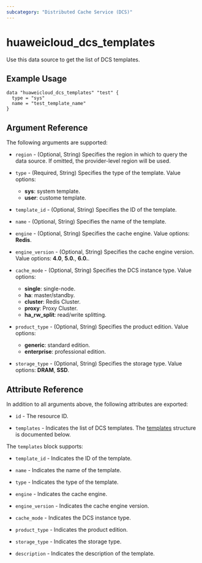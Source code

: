 ```yaml
---
subcategory: "Distributed Cache Service (DCS)"
---
```


# huaweicloud_dcs_templates

Use this data source to get the list of DCS templates.

## Example Usage

```hcl
data "huaweicloud_dcs_templates" "test" {
  type = "sys"
  name = "test_template_name"
}
```

## Argument Reference

The following arguments are supported:

* `region` - (Optional, String) Specifies the region in which to query the data source.
  If omitted, the provider-level region will be used.

* `type` - (Required, String) Specifies the type of the template. Value options:
  + **sys**: system template.
  + **user**: custome template.

* `template_id` - (Optional, String) Specifies the ID of the template.

* `name` - (Optional, String) Specifies the name of the template.

* `engine` - (Optional, String) Specifies the cache engine. Value options: **Redis**.

* `engine_version` - (Optional, String) Specifies the cache engine version. Value options: **4.0**, **5.0.**, **6.0.**.

* `cache_mode` - (Optional, String) Specifies the DCS instance type. Value options:
  + **single**: single-node.
  + **ha**: master/standby.
  + **cluster**: Redis Cluster.
  + **proxy**: Proxy Cluster.
  + **ha_rw_split**: read/write splitting.

* `product_type` - (Optional, String) Specifies the product edition. Value options:
  + **generic**: standard edition.
  + **enterprise**: professional edition.

* `storage_type` - (Optional, String) Specifies the storage type. Value options: **DRAM**, **SSD**.

## Attribute Reference

In addition to all arguments above, the following attributes are exported:

* `id` - The resource ID.

* `templates` - Indicates the list of DCS templates.
  The [templates](#Templates_Template) structure is documented below.

<a name="Templates_Template"></a>
The `templates` block supports:

* `template_id` - Indicates the ID of the template.

* `name` - Indicates the name of the template.

* `type` - Indicates the type of the template.

* `engine` - Indicates the cache engine.

* `engine_version` - Indicates the cache engine version.

* `cache_mode` - Indicates the DCS instance type.

* `product_type` - Indicates the product edition.

* `storage_type` - Indicates the storage type.

* `description` - Indicates the description of the template.
